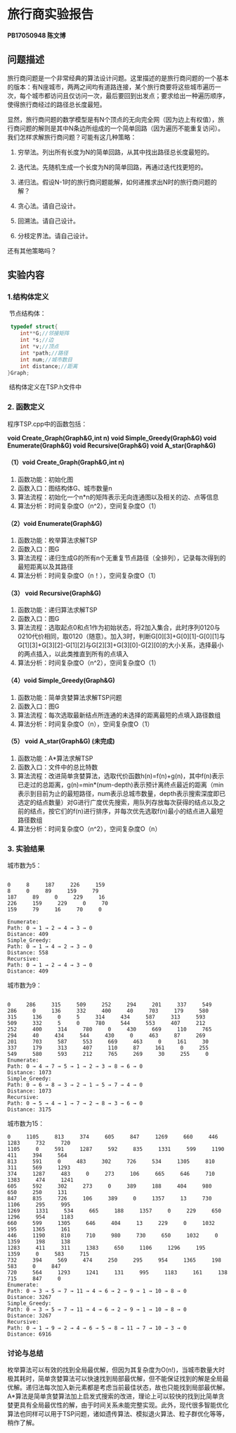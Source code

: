 

# 旅行商实验报告

**PB17050948        陈文博** 

## 问题描述

旅行商问题是一个非常经典的算法设计问题。这里描述的是旅行商问题的一个基本的版本：有N座城市，两两之间均有道路连接，某个旅行商要将这些城市遍历一次，每个城市都访问且仅访问一次，最后要回到出发点；要求给出一种遍历顺序，使得旅行商经过的路径总长度最短。

显然，旅行商问题的数学模型是有N个顶点的无向完全网（因为边上有权值），旅行商问题的解则是其中N条边所组成的一个简单回路（因为遍历不能重复访问）。我们怎样求解旅行商问题？可能有这几种策略：

1. 穷举法。列出所有长度为N的简单回路，从其中找出路径总长度最短的。

2. 迭代法。先随机生成一个长度为N的简单回路，再通过迭代找更短的。

3. 递归法。假设N-1时的旅行商问题能解，如何递推求出N时的旅行商问题的解？

4. 贪心法。请自己设计。

5. 回溯法。请自己设计。

6. 分枝定界法。请自己设计。

还有其他策略吗？

## 实验内容 

### 1.结构体定义 

​	节点结构体：

```C++
 typedef struct{
    int**G;//邻接矩阵
    int *s;//边
    int *v;//顶点
    int *path;//路径
    int num;//城市数目
    int distance;//距离
}Graph;
```

​	结构体定义在TSP.h文件中

### 2. 函数定义

程序TSP.cpp中的函数包括：

**void Create_Graph(Graph&G,int n)
void Simple_Greedy(Graph&G)
void Enumerate(Graph&G)
void Recursive(Graph&G)
void A_star(Graph&G)**

#### （1）void Create_Graph(Graph&G,int n)

1. 函数功能：初始化图
2. 函数入口：图结构体G、城市数量n
3. 算法流程：初始化一个n*n的矩阵表示无向连通图以及相关的边、点等信息
4. 算法分析：时间复杂度O（n^2），空间复杂度O（1）   

#### （2）void Enumerate(Graph&G)

1. 函数功能：枚举算法求解TSP
2. 函数入口：图G
3. 算法流程：递归生成G的所有n个无重复节点路径（全排列），记录每次得到的最短距离以及其路径
4. 算法分析：时间复杂度O（n！），空间复杂度O（1）

#### （3） void Recursive(Graph&G)

1. 函数功能：递归算法求解TSP
2. 函数入口：图G
3. 算法流程：选取起点0和点1作为初始状态，将2加入集合，此时序列0120与0210代价相同，取0120（随意）。加入3时，判断G\[0\]\[3\]+G\[0\]\[1\]-G\[0\]\[1\]与G\[1\]\[3\]+G\[3\]\[2\]-G\[1\]\[2\]与G\[2\]\[3\]+G\[3\]\[0\]-G\[2\]\[0\]的大小关系，选择最小的两点插入，以此类推直到所有的点填入
4. 算法分析：时间复杂度O（n^2），空间复杂度O（1）

#### （4）void Simple_Greedy(Graph&G)

1. 函数功能：简单贪婪算法求解TSP问题
2. 函数入口：图G
3. 算法流程：每次选取最新结点所连通的未选择的距离最短的点填入路径数组
4. 算法分析：时间复杂度O（n），空间复杂度O（1）

#### （5） void A_star(Graph&G) (未完成)

1. 函数功能：A*算法求解TSP
2. 函数入口：文件中的总比特数
3. 算法流程：改进简单贪婪算法，选取代价函数h(n)=f(n)+g(n)，其中f(n)表示已走过的总距离，g(n)=min*(num-depth)表示预计离终点最近的距离（min表示到目前为止的最短路径，num表示总城市数量，depth表示搜索深度即已选定的结点数量）对G进行广度优先搜索，用队列存放每次获得的结点以及之前的结点，按它们的f(n)进行排序，并每次优先选取f(n)最小的结点进入最短路径数组
4. 算法分析：时间复杂度O（n^2），空间复杂度O（n） 

### 3. 实验结果

城市数为5：

```

0     8     187     226     159     
8     0     89     159     79     
187     89     0     229     16     
226     159     229     0     70     
159     79     16     70     0     

Enumerate:
Path: 0 → 1 → 2 → 4 → 3 → 0
Distance: 409
Simple_Greedy:
Path: 0 → 1 → 4 → 2 → 3 → 0
Distance: 558
Recursive:
Path: 0 → 1 → 2 → 4 → 3 → 0
Distance: 409

```

城市数为9：

```

0     286     315     509     252     294     201     337     549     
286     0     136     332     400     40     703     179     580     
315     136     0     5     314     434     587     313     593     
509     332     5     0     780     544     553     407     212     
252     400     314     780     0     430     669     110     765     
294     40     434     544     430     0     463     87     269     
201     703     587     553     669     463     0     161     30     
337     179     313     407     110     87     161     0     255     
549     580     593     212     765     269     30     255     0     
Enumerate:
Path: 0 → 4 → 7 → 5 → 1 → 2 → 3 → 8 → 6 → 0
Distance: 1073
Simple_Greedy:
Path: 0 → 6 → 8 → 3 → 2 → 1 → 5 → 7 → 4 → 0
Distance: 1073
Recursive:
Path: 0 → 5 → 4 → 1 → 7 → 2 → 8 → 3 → 6 → 0
Distance: 3175

```

城市数为15：

```
0     1105     813     374     605     847     1269     660     446     1283     732     720     
1105     0     591     1287     592     835     1331     599     1190     411     394     564     
813     591     0     483     302     726     534     1305     810     311     569     1293     
374     1287     483     0     273     106     665     646     710     1383     474     1241     
605     592     302     273     0     389     188     404     980     650     250     131     
847     835     726     106     389     0     1357     13     730     1106     295     995     
1269     1331     534     665     188     1357     0     229     650     1296     954     1183     
660     599     1305     646     404     13     229     0     1032     195     1365     161     
446     1190     810     710     980     730     650     1032     0     1359     198     138     
1283     411     311     1383     650     1106     1296     195     1359     0     583     715     
732     394     569     474     250     295     954     1365     198     583     0     847     
720     564     1293     1241     131     995     1183     161     138     715     847     0     
Enumerate:
Path: 0 → 3 → 5 → 7 → 11 → 4 → 6 → 2 → 9 → 1 → 10 → 8 → 0
Distance: 3267
Simple_Greedy:
Path: 0 → 3 → 5 → 7 → 11 → 4 → 6 → 2 → 9 → 1 → 10 → 8 → 0
Distance: 3267
Recursive:
Path: 0 → 1 → 9 → 2 → 4 → 6 → 5 → 8 → 11 → 7 → 10 → 3 → 0
Distance: 6916

```



### 讨论与总结

枚举算法可以有效的找到全局最优解，但因为其复杂度为O(n!)，当城市数量大时极其耗时，简单贪婪算法可以快速找到局部最优解，但不能保证找到的解是全局最优解。递归法每次加入新元素都是考虑当前最佳状态，故也只能找到局部最优解。A*算法是简单贪婪算法加上启发式搜索的改进，理论上可以较快的找到比简单贪婪更具有全局最优性的解，由于时间关系未能完整实现。此外，现代很多智能优化算法也同样可以用于TSP问题，诸如遗传算法、模拟退火算法、粒子群优化等等，稍作了解。



